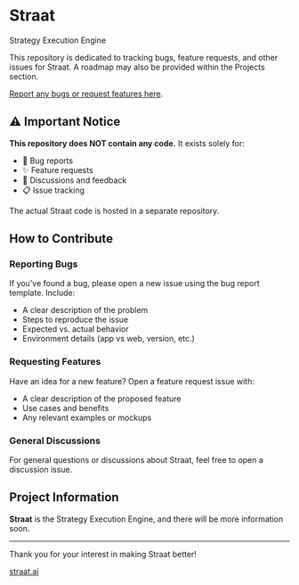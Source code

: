 # Straat
Strategy Execution Engine

This repository is dedicated to tracking bugs, feature requests, and other issues for Straat.
A roadmap may also be provided within the Projects section.

[Report any bugs or request features here](https://github.com/igordcard/straat/issues).

## ⚠️ Important Notice

**This repository does NOT contain any code.** It exists solely for:
- 🐛 Bug reports
- ✨ Feature requests
- 💬 Discussions and feedback
- 📋 Issue tracking

The actual Straat code is hosted in a separate repository.

## How to Contribute

### Reporting Bugs
If you've found a bug, please open a new issue using the bug report template. Include:
- A clear description of the problem
- Steps to reproduce the issue
- Expected vs. actual behavior
- Environment details (app vs web, version, etc.)

### Requesting Features
Have an idea for a new feature? Open a feature request issue with:
- A clear description of the proposed feature
- Use cases and benefits
- Any relevant examples or mockups

### General Discussions
For general questions or discussions about Straat, feel free to open a discussion issue.

## Project Information

**Straat** is the Strategy Execution Engine, and there will be more information soon.

---

Thank you for your interest in making Straat better!

[straat.ai](https://straat.ai)
